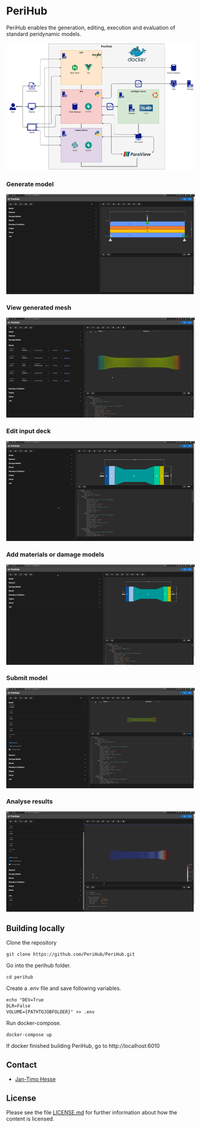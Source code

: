 <!--
SPDX-FileCopyrightText: 2023 PeriHub <https://github.com/PeriHub>

SPDX-License-Identifier: Apache-2.0
-->

# PeriHub

PeriHub enables the generation, editing, execution and evaluation of standard peridynamic models.

![](backend/app/assets/images/PeriHub.drawio.png)

### Generate model
![](backend/app/assets/gif/generateModel.gif)
### View generated mesh
![](backend/app/assets/gif/viewMesh.gif)
### Edit input deck
![](backend/app/assets/gif/editInputDeck.gif)
### Add materials or damage models
![](backend/app/assets/gif/addMaterialDamage.gif)
### Submit model
![](backend/app/assets/gif/runModel.gif)
### Analyse results
![](backend/app/assets/gif/analyseResults.gif)


## Building locally
Clone the repository
```
git clone https://github.com/PeriHub/PeriHub.git
```
Go into the perihub folder.
```
cd perihub
```
Create a .env file and save following variables.
```
echo "DEV=True
DLR=False
VOLUME={PATHTOJOBFOLDER}" >> .env
```
Run docker-compose.
```
docker-compose up
```
If docker finished building PeriHub, go to http://localhost:6010
## Contact
* [Jan-Timo Hesse](mailto:Jan-Timo.Hesse@dlr.de)

## License

Please see the file [LICENSE.md](LICENSE.md) for further information about how the content is licensed.

